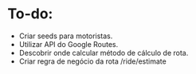 # To-do: 

- Criar seeds para motoristas.
- Utilizar API do Google Routes.
- Descobrir onde calcular método de cálculo de rota. 
- Criar regra de negócio da rota /ride/estimate